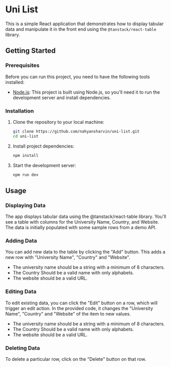 # Uni List

This is a simple React application that demonstrates how to display tabular data and manipulate it in the front end using the `@tanstack/react-table` library.

## Getting Started

### Prerequisites

Before you can run this project, you need to have the following tools installed:
- [Node.js](https://nodejs.org/): This project is built using Node.js, so you'll need it to run the development server and install dependencies.

### Installation

1. Clone the repository to your local machine:
   ```bash
   git clone https://github.com/nahyansharvin/uni-list.git
   cd uni-list
   
2. Install project dependencies:
   ```bash
   npm install
   
3. Start the development server:
   ```bash
   npm run dev

## Usage

### Displaying Data
The app displays tabular data using the @tanstack/react-table library. You'll see a table with columns for the University Name, Country, and Website. The data is initially populated with some sample rows from a demo API.

### Adding Data
You can add new data to the table by clicking the "Add" button. This adds a new row with "University Name", "Country" and "Website".
* The university name should be a string with a minimum of 8 characters.
* The Country Should be a valid name with only alphabets.
* The website should be a valid URL.

### Editing Data
To edit existing data, you can click the "Edit" button on a row, which will trigger an edit action. In the provided code, it changes the "University Name", "Country" and "Website" of the item to new values.
* The university name should be a string with a minimum of 8 characters.
* The Country Should be a valid name with only alphabets.
* The website should be a valid URL.

### Deleting Data
To delete a particular row, click on the "Delete" button on that row.

   
